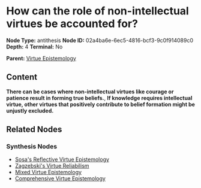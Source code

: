 # How can the role of non-intellectual virtues be accounted for?

**Node Type:** antithesis
**Node ID:** 02a4ba6e-6ec5-4816-bcf3-9c0f914089c0
**Depth:** 4
**Terminal:** No

**Parent:** [Virtue Epistemology](virtue-epistemology-synthesis-7b020d69-e86c-4087-b733-fe2b6f427ba6.md)

## Content

**There can be cases where non-intellectual virtues like courage or patience result in forming true beliefs.**, **If knowledge requires intellectual virtue, other virtues that positively contribute to belief formation might be unjustly excluded.**

## Related Nodes

### Synthesis Nodes

- [Sosa's Reflective Virtue Epistemology](sosas-reflective-virtue-epistemology-synthesis-489728c7-0d9b-4b8b-8b3d-86cce3023499.md)
- [Zagzebski's Virtue Reliabilism](zagzebskis-virtue-reliabilism-synthesis-7b00c27a-50e7-4af6-b45d-9151c313b8c1.md)
- [Mixed Virtue Epistemology](mixed-virtue-epistemology-synthesis-310dd684-1897-4ec0-b81e-de0e4e6a93c7.md)
- [Comprehensive Virtue Epistemology](comprehensive-virtue-epistemology-synthesis-c7efa43d-bf50-400c-b24a-533c82306c91.md)
